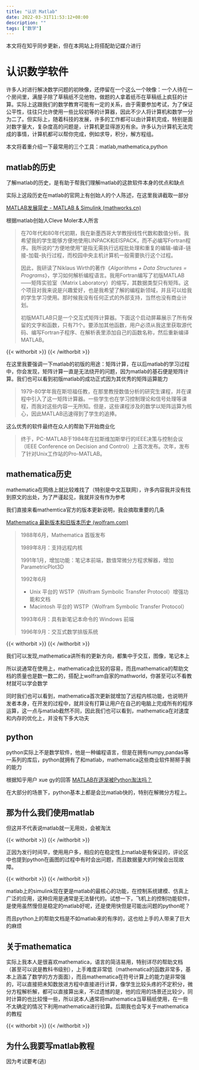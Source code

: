 ```yaml
---
title: "认识 Matlab"
date: 2022-03-31T11:53:12+08:00
description: ""
tags: ["数学"]
---
```


本文将在知乎同步更新，但在本网站上将搭配助记媒介进行

# 认识数学软件

许多人对进行解决数学问题的初映像，还停留在一个这么一个映像：一个人待在一个房间里，满屋子除了草稿纸不见他物，做题的人拿着纸币在草稿纸上疯狂的计算。实际上这跟我们的数学教育可能有一定的关系，由于需要参加考试，为了保证公平性，往往只允许使用一些比较初等的计算器，因此不少人将计算机和数学一分为二了。但实际上，随着科技的发展，许多的工作都可以由计算机完成，特别是面对数字量大，复杂度高的问题是，计算机更显得游刃有余。许多认为计算机无法完成的事情，计算机都可以帮你完成，例如求导，积分，解方程组。

本文将着重介绍一下最常用的三个工具：matlab,mathematica,python

## matlab的历史

了解matlab的历史，是有助于帮我们理解matlab的这款软件本身的优点和缺点

实际上这段历史在matlab的官网上有创始人的个人陈述，在这里我讲截取一部分

[MATLAB发展简史 - MATLAB & Simulink (mathworks.cn)](https://ww2.mathworks.cn/company/newsletters/articles/a-brief-history-of-matlab.html)

根据matlab创始人Cleve Moler本人所言

> 在70年代和80年代初期，我在新墨西哥大学教授线性代数和数值分析。我希望我的学生能够方便地使用LINPACK和EISPACK，而不必编写Fortran程序。我所说的“方便地使用”是指无需执行远程批处理和重复的编辑-编译-链接-加载-执行过程，而校园中央主机计算机一般需要执行这个过程。
>
> 因此，我研读了Niklaus Wirth的著作《*Algorithms + Data Structures = Programs*》，学习如何解析编程语言。我用Fortran编写了初版MATLAB——矩阵实验室（Matrix Laboratory）的缩写，其数据类型只有矩阵。这个项目对我来说是兴趣爱好，也是我希望了解的编程新领域，并且可以给我的学生学习使用。那时候我没有任何正式的外部支持，当然也没有商业计划。
>
> 初版MATLAB只是一个交互式矩阵计算器。下面这个启动屏幕展示了所有保留的文字和函数，只有71个。要添加其他函数，用户必须从我这里获取源代码、编写Fortran子程序、在解析表里添加自己的函数名称，然后重新编译MATLAB。


{{< withorbit >}}
    <orbit-prompt
            question="初版的matlab是干什么用的"
            answer="交互式矩阵计算器"
    ></orbit-prompt>
    <orbit-prompt
            question="初版的matlab的全程"
            answer="matrix laboratory"
    ></orbit-prompt>
{{< /withorbit >}}

在这里我要强调一下matlab的初版的用途：矩阵计算，在以后matlab的学习过程中，你会发现，矩阵计算一直是无法绕开的问题，因为matlab的基石便是矩阵计算。我们也可以看到初版matlab的成功正式因为其优秀的矩阵运算能力

> 1979-80学年我在斯坦福任教，在那里教授数值分析的研究生课程，并在课程中引入了这一矩阵计算器。一些学生也在学习控制理论和信号处理等课程，而我对这些内容一无所知。但是，这些课程涉及的数学以矩阵运算为核心，因此MATLAB迅速得到了学生的追捧。

这么优秀的软件最终在众人的帮助下开始商业化

> 终于，PC-MATLAB于1984年在拉斯维加斯举行的IEEE决策与控制会议（IEEE Conference on Decision and Control）上首次发布。次年，发布了针对Unix工作站的Pro-MATLAB。



## mathematica历史

mathematica在网络上就比较难找了（特别是中文互联网），许多内容我并没有找到原文的出处，为了严谨起见，我就并没有作为参考

我们直接来看mathemtica官方的版本更新说明，我会摘取重要的几条

[Mathematica 最新版本和旧版本历史 (wolfram.com)](https://www.wolfram.com/mathematica/quick-revision-history.html)

> 1988年6月，Mathematica 首版发布
>
> 1989年8月：支持远程内核
>
> 1991年1月，增加功能：笔记本前端，数值常微分方程求解器，增加 ParametricPlot3D
>
> 1992年6月
>
> - Unix 平台的 WSTP（Wolfram Symbolic Transfer Protocol）增强功能和文档
> - Macintosh 平台的 WSTP（Wolfram Symbolic Transfer Protocol）
>
> 1993年6月：具有新笔记本命令的 Windows 前端
>
> 1996年9月：交互式数学排版系统

{{< withorbit >}}
    <orbit-prompt
            question="初版mathematica发布时间"
            answer="1988年(80年代末)"
    ></orbit-prompt>
    <orbit-prompt
            question="mathematica更新较多的内容是"
            answer="笔记本"
    ></orbit-prompt>
    <orbit-prompt
            question="1989年8月发布的新功能（第一次更新中增加的功能）"
            answer="远程内核"
    ></orbit-prompt>
{{< /withorbit >}}

我们可以发现,mathematica讲所有的更新方向，都集中于交互，图像，笔记本上

所以说通常在使用上，mathematica会比较的容易，而且mathematica的帮助文档的质量也是数一数二的，搭配上wolfram自家的mathworld，你甚至可以不看教材就可以学会数学

同时我们也可以看到，mathematica首次更新就增加了远程内核功能，也说明开发者本身，在开发的过程中，就并没有打算让用户在自己的电脑上完成所有的程序运算，这一点与matlab截然不同，因此我们也可以看到，mathematica在对速度和内存的优化上，并没有下多大功夫

## python

python实际上不是数学软件，他是一种编程语言，但是在拥有numpy,pandas等一系列的库后，python就拥有了和matlab，mathematica这些商业软件掰掰手腕的能力

根据知乎用户 xue gy的回答  [MATLAB在逐渐被Python淘汰吗？](https://www.zhihu.com/question/367881424/answer/2415598493)

在大部分的场景下，python基本上都是会比matlab快的，特别在解微分方程上。

## 那为什么我们使用matlab

但这并不代表说matlab就一无用处，会被淘汰


{{< withorbit >}}
    <orbit-prompt
            question="PC-matlab的发行时间"
            answer="上世纪80年年代(1984)"
    ></orbit-prompt>
{{< /withorbit >}}

正因为发行时间早，使用用户多，相应的在稳定性上matlab是有保证的，评论区中也提到python在画图的过程中有时会出问题，而且数据量大的时候会出现故障。

{{< withorbit >}}
    <orbit-prompt
            question="matlab比python好在哪里"
            answer="稳定性上"
    ></orbit-prompt>
{{< /withorbit >}}

matlab上的simulink现在更是matlab的最核心的功能，在控制系统建模、仿真上广泛的应用，这种应用是通常是无法替代的。试想一下，飞机上的控制功能软件，是使用虽然慢但是稳定的matlab好呢，还是使用快但是可能出问题的python呢？

而且python上的帮助文档是不如matlab来的有序的，这也给上手的人带来了巨大的麻烦

## 关于mathematica

实际上我本人是很喜欢mathematica，语言的简洁易用，特别详尽的帮助文档（甚至可以说是教科书级别），上手难度非常低（mathematica的函数非常多，基本上涵盖了数学的方方面面），而且mathematica在符号计算上的能力是非常强的，可以直接把未知数放进方程中直接进行计算，像学生比较头疼的不定积分，微分方程解析解，都可以直接算出来，不过遗憾的是，他的应用的场景还比较少，同时计算的也比较慢一些，所以说本人通常将mathematica当草稿纸使用，在一些不太确定的情况下利用mathematica进行验算。后期我也会写关于mathematica的教程

{{< withorbit >}}
    <orbit-prompt
            question="mathematica什么计算上的能力很强"
            answer="符号计算"
    ></orbit-prompt>
{{< /withorbit >}}

## 为什么我要写matlab教程

因为考试要考(逃)

